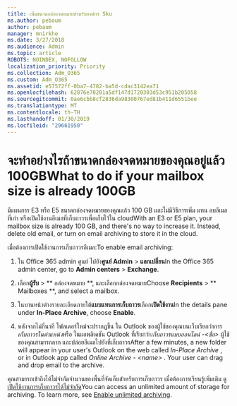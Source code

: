```yaml
---
title: เพิ่มขนาดกล่องจดหมายสำหรับองค์กร Sku
ms.author: pebaum
author: pebaum
manager: mnirkhe
ms.date: 3/27/2018
ms.audience: Admin
ms.topic: article
ROBOTS: NOINDEX, NOFOLLOW
localization_priority: Priority
ms.collection: Adm_O365
ms.custom: Adm_O365
ms.assetid: e57572ff-0ba7-4782-ba5d-cdac3142ea71
ms.openlocfilehash: 62876e70201a5df147d1720303d53c951b205058
ms.sourcegitcommit: 0ae6cbb8cf2836da98300767ed81b411d6551bee
ms.translationtype: MT
ms.contentlocale: th-TH
ms.lasthandoff: 01/30/2019
ms.locfileid: "29661950"
---
```

# <a name="what-to-do-if-your-mailbox-size-is-already-100gb"></a><span data-ttu-id="d5f8a-102">จะทำอย่างไรถ้าขนาดกล่องจดหมายของคุณอยู่แล้ว 100GB</span><span class="sxs-lookup"><span data-stu-id="d5f8a-102">What to do if your mailbox size is already 100GB</span></span>

<span data-ttu-id="d5f8a-p101">มีแผนการ E3 หรือ E5 ขนาดกล่องจดหมายของคุณแล้ว 100 GB และไม่มีวิธีการเพิ่ม แทน ลบอีเมลที่เก่า หรือเปิดใช้งานอีเมลที่เก็บถาวรเพื่อเก็บไว้ใน cloud</span><span class="sxs-lookup"><span data-stu-id="d5f8a-p101">With an E3 or E5 plan, your mailbox size is already 100 GB, and there's no way to increase it. Instead, delete old email, or turn on email archiving to store it in the cloud.</span></span> 
  
<span data-ttu-id="d5f8a-105">เมื่อต้องการเปิดใช้งานการเก็บถาวรอีเมล:</span><span class="sxs-lookup"><span data-stu-id="d5f8a-105">To enable email archiving:</span></span>
  
1. <span data-ttu-id="d5f8a-106">ใน Office 365 admin ศูนย์ ไปยัง**ศูนย์ Admin** \> **แลกเปลี่ยน**</span><span class="sxs-lookup"><span data-stu-id="d5f8a-106">In the Office 365 admin center, go to **Admin centers** \> **Exchange**.</span></span> 
    
2. <span data-ttu-id="d5f8a-107">เลือก**ผู้รับ** \> \*\* กล่องจดหมาย \*\*, และเลือกกล่องจดหมาย</span><span class="sxs-lookup"><span data-stu-id="d5f8a-107">Choose **Recipients** \> \*\* Mailboxes \*\*, and select a mailbox.</span></span> 
    
3. <span data-ttu-id="d5f8a-108">ในบานหน้าต่างรายละเอียดภายใต้**แบบแทนการเก็บถาวร**เลือก**เปิดใช้งาน**</span><span class="sxs-lookup"><span data-stu-id="d5f8a-108">In the details pane under **In-Place Archive**, choose **Enable**.</span></span> 
    
4. <span data-ttu-id="d5f8a-p102">หลังจากไม่กี่นาที โฟลเดอร์ใหม่จะปรากฏขึ้น ใน Outlook ของผู้ใช้ของคุณบนเว็บเรียกว่าการ*เก็บถาวรในตำแหน่ง*หรือ ในแอพลิเคชัน Outlook ที่เรียกว่า*เก็บถาวรแบบออนไลน์ -\<ชื่อ\>* ผู้ใช้ของคุณสามารถลาก และปล่อยอีเมลไปยังที่เก็บถาวร</span><span class="sxs-lookup"><span data-stu-id="d5f8a-p102">After a few minutes, a new folder will appear in your user's Outlook on the web called  *In-Place Archive*  , or in Outlook app called  *Online Archive - \<name\>*  . Your user can drag and drop email to the archive.</span></span> 
    
<span data-ttu-id="d5f8a-p103">คุณสามารถเข้าถึงได้ไม่จำกัดจำนวนของพื้นที่จัดเก็บสำหรับการเก็บถาวร เมื่อต้องการเรียนรู้เพิ่มเติม ดู[เปิดใช้งานการเก็บถาวรได้ไม่จำกัด](https://support.office.com/article/enable-unlimited-archiving-in-office-365-admin-help-e2a789f2-9962-4960-9fd4-a00aa063559e)</span><span class="sxs-lookup"><span data-stu-id="d5f8a-p103">You can access an unlimited amount of storage for archiving. To learn more, see [Enable unlimited archiving](https://support.office.com/article/enable-unlimited-archiving-in-office-365-admin-help-e2a789f2-9962-4960-9fd4-a00aa063559e).</span></span>
  

